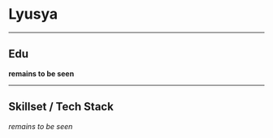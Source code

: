 # Lyusya

---------------------

## Edu

**remains to be seen**

---------------------

## Skillset / Tech Stack

_remains to be seen_


